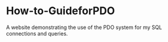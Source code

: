 # How-to-GuideforPDO
A website demonstrating the use of the PDO system for my SQL connections and queries.
